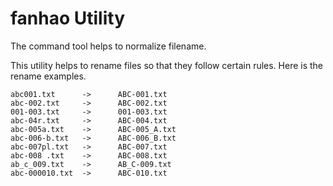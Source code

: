 # fanhao Utility

The command tool helps to normalize filename.

This utility helps to rename files so that they follow
certain rules.  Here is the rename examples.

```
abc001.txt      ->      ABC-001.txt
abc-002.txt     ->      ABC-002.txt
001-003.txt     ->      001-003.txt
abc-04r.txt     ->      ABC-004.txt
abc-005a.txt    ->      ABC-005_A.txt
abc-006-b.txt   ->      ABC-006_B.txt
abc-007pl.txt   ->      ABC-007.txt
abc-008 .txt    ->      ABC-008.txt
ab_c_009.txt    ->      AB_C-009.txt
abc-000010.txt  ->      ABC-010.txt
```
